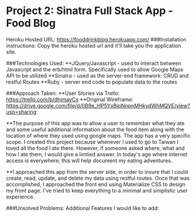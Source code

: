 # Project 2: Sinatra Full Stack App - Food Blog

Heroku Hosted URL: https://fooddrinkblog.herokuapp.com/
###Installation instructions:
Copy the heroku hosted url and it'll take you the application site. 


###Technologies Used:
**JQuery/Javascript - used to interact between Javascript and the erb/html form. Specifically used to allow Google Maps API to be utilized
**Sinatra - used as the server-end framework: CRUD and restful Routes
**Ruby - server end code to populate data to the routes


###Approach Taken:
**User Stories via Trello: https://trello.com/b/dhjmavCs
**Original Wireframe: https://drive.google.com/file/d/0B9e_HP5YxBjpNnpnMHkydWhMQVE/view?usp=sharing

**The purpose of this app was to allow a user to remember what they ate and some useful additional information about the food item along with the location of where they used using google maps. The app has a very specific scope. I created this project because whenever I used to go to Taiwan I loved all the food I ate there. However, if someone asked where, what and how I ate them, I would give a limtied answer. In today's age where internet access is everywhere, this will help document my eating adventures. 

**I approached this app from the server side, in order to insure that I could create, read, update, and delete my data using restful routes. Once that was accomplished, I approached the front end using Materialize CSS to design my front page. I've tried to keep everything to a minimal and simplistic user experience. 





###Unsolved Problems:
  Additional Features I would like to add:
  


